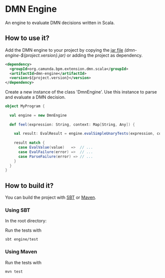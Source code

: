 # DMN Engine

An engine to evaluate DMN decisions written in Scala. 

## How to use it?

Add the DMN engine to your project by copying the [jar file](https://github.com/saig0/dmn-scala/releases) _(dmn-engine-${project.version}.jar)_ or adding the project as dependency.

```xml
<dependency>
  <groupId>org.camunda.bpm.extension.dmn.scala</groupId>
  <artifactId>dmn-engine</artifactId>
  <version>${project.version}</version>
</dependency>
```

Create a new instance of the class 'DmnEngine'. 
Use this instance to parse and evaluate a DMN decision. 

```scala
object MyProgram {
  
  val engine = new DmnEngine
  
  def feel(expression: String, context: Map[String, Any]) {
    
    val result: EvalResult = engine.evalSimpleUnaryTests(expression, context)
    
    result match {
      case EvalValue(value)   =>  // ...
      case EvalFailure(error) =>  // ...
      case ParseFailure(error) => // ...
    }
  }  
}
```

## How to build it?

You can build the project with [SBT](http://www.scala-sbt.org) or [Maven](http://maven.apache.org).

### Using SBT

In the root directory:

Run the tests with
```
sbt engine/test
```

### Using Maven

Run the tests with
```
mvn test
```
